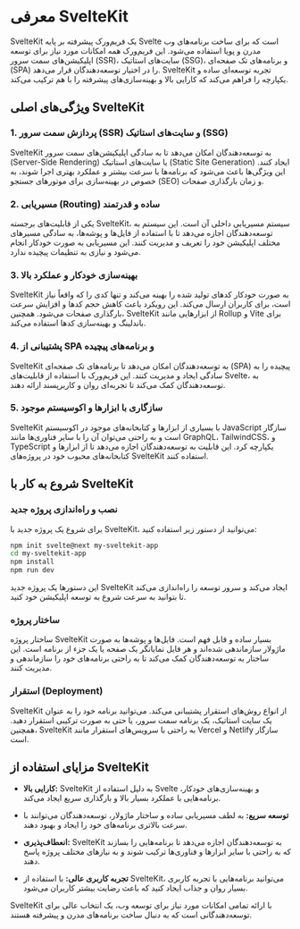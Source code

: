 # معرفی SvelteKit

SvelteKit یک فریم‌ورک پیشرفته بر پایه Svelte است که برای ساخت برنامه‌های وب مدرن و پویا استفاده می‌شود. این فریم‌ورک همه امکانات مورد نیاز برای توسعه اپلیکیشن‌های سمت سرور (SSR)، سایت‌های استاتیک (SSG)، و برنامه‌های تک صفحه‌ای (SPA) را در اختیار توسعه‌دهندگان قرار می‌دهد. SvelteKit تجربه توسعه‌ای ساده و یکپارچه را فراهم می‌کند که کارایی بالا و بهینه‌سازی‌های پیشرفته را با هم ترکیب می‌کند.

## ویژگی‌های اصلی SvelteKit

### 1. پردازش سمت سرور (SSR) و سایت‌های استاتیک (SSG)
SvelteKit به توسعه‌دهندگان امکان می‌دهد تا به سادگی اپلیکیشن‌های سمت سرور (Server-Side Rendering) یا سایت‌های استاتیک (Static Site Generation) ایجاد کنند. این ویژگی‌ها باعث می‌شود که برنامه‌ها با سرعت بیشتر و عملکرد بهتری اجرا شوند، به خصوص در بهینه‌سازی برای موتورهای جستجو (SEO) و زمان بارگذاری صفحات.

### 2. مسیریابی (Routing) ساده و قدرتمند
یکی از قابلیت‌های برجسته SvelteKit، سیستم مسیریابی داخلی آن است. این سیستم به توسعه‌دهندگان اجازه می‌دهد تا با استفاده از فایل‌ها و پوشه‌ها، به سادگی مسیرهای مختلف اپلیکیشن خود را تعریف و مدیریت کنند. این مسیریابی به صورت خودکار انجام می‌شود و نیازی به تنظیمات پیچیده ندارد.

### 3. بهینه‌سازی خودکار و عملکرد بالا
SvelteKit به صورت خودکار کدهای تولید شده را بهینه می‌کند و تنها کدی را که واقعاً نیاز است، برای کاربران ارسال می‌کند. این رویکرد باعث کاهش حجم کدها و افزایش سرعت بارگذاری صفحات می‌شود. همچنین، SvelteKit از ابزارهایی مانند Rollup و Vite برای باندلینگ و بهینه‌سازی کدها استفاده می‌کند.

### 4. پشتیبانی از SPA و برنامه‌های پیچیده
SvelteKit به توسعه‌دهندگان امکان می‌دهد تا برنامه‌های تک صفحه‌ای (SPA) پیچیده را به سادگی ایجاد و مدیریت کنند. این فریم‌ورک با استفاده از قابلیت‌های Svelte، به توسعه‌دهندگان کمک می‌کند تا تجربه‌ای روان و کاربرپسند ارائه دهند.

### 5. سازگاری با ابزارها و اکوسیستم موجود
SvelteKit با بسیاری از ابزارها و کتابخانه‌های موجود در اکوسیستم JavaScript سازگار است و به راحتی می‌توان آن را با سایر فناوری‌ها مانند GraphQL، TailwindCSS، و TypeScript یکپارچه کرد. این قابلیت به توسعه‌دهندگان اجازه می‌دهد تا از ابزارها و کتابخانه‌های محبوب خود در پروژه‌های SvelteKit استفاده کنند.

## شروع به کار با SvelteKit

### نصب و راه‌اندازی پروژه جدید
برای شروع یک پروژه جدید با SvelteKit، می‌توانید از دستور زیر استفاده کنید:

```bash
npm init svelte@next my-sveltekit-app
cd my-sveltekit-app
npm install
npm run dev
```

این دستورها یک پروژه جدید SvelteKit ایجاد می‌کند و سرور توسعه را راه‌اندازی می‌کند تا بتوانید به سرعت شروع به توسعه اپلیکیشن خود کنید.

### ساختار پروژه
ساختار پروژه SvelteKit بسیار ساده و قابل فهم است. فایل‌ها و پوشه‌ها به صورت ماژولار سازماندهی شده‌اند و هر فایل نمایانگر یک صفحه یا یک جزء از برنامه است. این ساختار به توسعه‌دهندگان کمک می‌کند تا به راحتی برنامه‌های خود را سازماندهی و مدیریت کنند.

### استقرار (Deployment)
SvelteKit از انواع روش‌های استقرار پشتیبانی می‌کند. می‌توانید برنامه خود را به عنوان یک سایت استاتیک، یک برنامه سمت سرور، یا حتی به صورت ترکیبی استقرار دهید. همچنین، SvelteKit به راحتی با سرویس‌های استقرار مانند Vercel و Netlify سازگار است.

## مزایای استفاده از SvelteKit

- **کارایی بالا:** SvelteKit به دلیل استفاده از Svelte و بهینه‌سازی‌های خودکار، برنامه‌هایی با عملکرد بسیار بالا و بارگذاری سریع ایجاد می‌کند.

- **توسعه سریع:** به لطف مسیریابی ساده و ساختار ماژولار، توسعه‌دهندگان می‌توانند با سرعت بالاتری برنامه‌های خود را ایجاد و بهبود دهند.

- **انعطاف‌پذیری:** SvelteKit به توسعه‌دهندگان اجازه می‌دهد تا برنامه‌هایی را بسازند که به راحتی با سایر ابزارها و فناوری‌ها ترکیب شوند و به نیازهای مختلف پروژه پاسخ دهند.

- **تجربه کاربری عالی:** با استفاده از SvelteKit، می‌توانید برنامه‌هایی با تجربه کاربری بسیار روان و جذاب ایجاد کنید که باعث رضایت بیشتر کاربران می‌شود.

SvelteKit با ارائه تمامی امکانات مورد نیاز برای توسعه وب، یک انتخاب عالی برای توسعه‌دهندگانی است که به دنبال ساخت برنامه‌های مدرن و پیشرفته هستند.